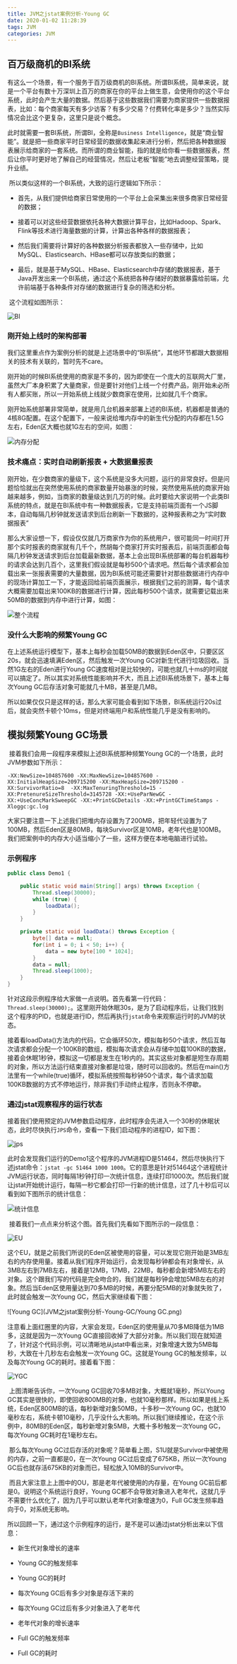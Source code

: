 ```yaml
---
title: JVM之jstat案例分析-Young GC
date: 2020-01-02 11:28:39
tags: JVM
categories: JVM
---
```


## 百万级商机的BI系统

​		有这么一个场景，有一个服务于百万级商机的BI系统。所谓BI系统，简单来说，就是一个平台有数十万深圳上百万的商家在你的平台上做生意，会使用你的这个平台系统，此时会产生大量的数据。然后基于这些数据我们需要为商家提供一些数据报表，比如：每个商家每天有多少访客？有多少交易？付费转化率是多少？当然实际情况会比这个更复杂，这里只是说个概念。

​		此时就需要一套BI系统，所谓BI，全称是`Business Intelligence`，就是“商业智能”。就是把一些商家平时日常经营的数据收集起来进行分析，然后把各种数据报表展示给商家的一套系统。而所谓的商业智能，指的就是给你看一些数据报表，然后让你平时更好地了解自己的经营情况，然后让老板“智能”地去调整经营策略，提升业绩。

​		所以类似这样的一个BI系统，大致的运行逻辑如下所示：

- 首先，从我们提供给商家日常使用的一个平台上会采集出来很多商家日常经营的数据；

- 接着可以对这些经营数据依托各种大数据计算平台，比如Hadoop、Spark、Flink等技术进行海量数据的计算，计算出各种各样的数据报表；

- 然后我们需要将计算好的各种数据分析报表都放入一些存储中，比如MySQL、Elasticsearch、HBase都可以存放类似的数据；

- 最后，就是基于MySQL、HBase、Elasticsearch中存储的数据报表，基于Java开发出来一个BI系统，通过这个系统把各种存储好的数据暴露给前端，允许前端基于各种条件对存储的数据进行复杂的筛选和分析。

​		这个流程如图所示：

![BI](JVM之jstat案例分析-Young-GC/BI.png)

### 刚开始上线时的架构部署

​		我们这里重点作为案例分析的就是上述场景中的“BI系统”，其他环节都跟大数据相关的技术有关联的，暂时先不care。

​		刚开始的时候BI系统使用的商家是不多的，因为即使在一个庞大的互联网大厂里，虽然大厂本身积累了大量商家，但是要针对他们上线一个付费产品，刚开始未必所有人都买账，所以一开始系统上线就少数商家在使用，比如就几千个商家。

​		刚开始系统部署非常简单，就是用几台机器来部署上述的BI系统，机器都是普通的4核8G配置。在这个配置下，一般来说给堆内存中的新生代分配的内存都在1.5G左右，Eden区大概也就1G左右的空间，如图：

![内存分配](JVM之jstat案例分析-Young-GC/内存分配.png)

### 技术痛点：实时自动刷新报表 + 大数据量报表

​		刚开始，在少数商家的量级下，这个系统是没多大问题，运行的非常良好。但是问题恰恰就出在突然使用系统的商家数量开始暴涨的时候，突然使用系统的商家开始越来越多，例如，当商家的数量级达到几万的时候。此时要给大家说明一个此类BI系统的特点，就是在BI系统中有一种数据报表，它是支持前端页面有一个JS脚本，自动每隔几秒钟就发送请求到后台刷新一下数据的，这种报表称之为“实时数据报表”

​		那么大家设想一下，假设仅仅就几万商家作为你的系统用户，很可能同一时间打开那个实时报表的商家就有几千个，然胡每个商家打开实时报表后，前端页面都会每隔几秒钟发送请求到后台加载最新数据，基本上会出现BI系统部署的每台机器每秒的请求会达到几百个，这里我们假设就是每秒500个请求吧。然后每个请求都会加载出来一张报表需要的大量数据，因为BI系统可能还需要针对那些数据进行内存中的现场计算加工一下，才能返回给前端页面展示，根据我们之前的测算，每个请求大概需要加载出来100KB的数据进行计算，因此每秒500个请求，就需要记载出来50MB的数据到内存中进行计算，如图：

![整个流程](JVM之jstat案例分析-Young-GC/整个流程.png)

### 没什么大影响的频繁Young GC

​		在上述系统运行模型下，基本上每秒会加载50MB的数据到Eden区中，只要区区20s，就会迅速填满Eden区，然后触发一次Young GC对新生代进行垃圾回收。当然1G左右的Eden进行Young GC速度相对是比较快的，可能也就几十ms的时间就可以搞定了。所以其实对系统性能影响并不大，而且上述BI系统场景下，基本上每次Young GC后存活对象可能就几十MB，甚至是几MB。

​		所以如果仅仅只是这样的话，那么大家可能会看到如下场景，BI系统运行20s过后，就会突然卡顿个10ms，但是对终端用户和系统性能几乎是没有影响的。

## 模拟频繁Young GC场景

​		接着我们会用一段程序来模拟上述BI系统那种频繁Young GC的一个场景，此时JVM参数如下所示：

```
-XX:NewSize=104857600 -XX:MaxNewSize=104857600 -XX:InitialHeapSize=209715200 -XX:MaxHeapSize=209715200 -XX:SurvivorRatio=8  -XX:MaxTenuringThreshold=15 -XX:PretenureSizeThreshold=3145728 -XX:+UseParNewGC -XX:+UseConcMarkSweepGC -XX:+PrintGCDetails -XX:+PrintGCTimeStamps -Xloggc:gc.log
```

​		大家只要注意一下上述我们把堆内存设置为了200MB，把年轻代设置为了100MB，然后Eden区是80MB，每块Survivor区是10MB，老年代也是100MB。我们把案例中的内存大小适当缩小了一些，这样方便在本地电脑进行试验。

### 示例程序

```java
public class Demo1 {

    public static void main(String[] args) throws Exception {
        Thread.sleep(30000);
        while (true) {
            loadData();
        }
    }

    private static void loadData() throws Exception {
        byte[] data = null;
        for(int i = 0; i < 50; i++) {
            data = new byte[100 * 1024];
        }
        data = null;
        Thread.sleep(1000);
    }
}
```

​		针对这段示例程序给大家做一点说明。首先看第一行代码：`Thread.sleep(30000);`。这里刚开始休眠30s，是为了启动程序后，让我们找到这个程序的PID，也就是进行ID，然后再执行`jstat`命令来观察运行时的JVM的状态。

​		接着看loadData()方法内的代码，它会循环50次，模拟每秒50个请求，然后互每次请求都会分配一个100KB的数组，模拟每次请求会从存储中加载100KB的数据，接着会休眠1秒钟，模拟这一切都是发生在1秒内的。其实这些对象都是短生存周期的对象，所以方法运行结束直接对象都是垃圾，随时可以回收的。然后在main()方法里有一个while(true)循环，模拟系统按照每秒钟50个请求，每个请求加载100KB数据的方式不停地运行，除非我们手动终止程序，否则永不停歇。

### 通过jstat观察程序的运行状态

​		接着我们使用预定的JVM参数启动程序，此时程序会先进入一个30秒的休眠状态，此时尽快执行`JPS`命令，查看一下我们启动程序的进程ID，如下图：

![jps](JVM之jstat案例分析-Young-GC/jps.png)

​		此时会发现我们运行的Demo1这个程序的JVM进程ID是51464，然后尽快执行下述jstat命令：`jstat -gc 51464 1000 1000`。它的意思是针对51464这个进程统计JVM运行状态，同时每隔1秒钟打印一次统计信息，连续打印1000次。然后我们就让jstat开始统计运行，每隔一秒它都会打印一行新的统计信息，过了几十秒后可以看到如下图所示的统计信息：

![统计信息](JVM之jstat案例分析-Young-GC/统计信息.png)

​		接着我们一点点来分析这个图。首先我们先看如下图所示的一段信息：

![EU](JVM之jstat案例分析-Young-GC/EU.png)

​		这个EU，就是之前我们所说的Eden区被使用的容量，可以发现它刚开始是3MB左右的内存使用量。接着从我们程序开始运行，会发现每秒钟都会有对象增长，从3MB左右到7MB左右，接着是12MB，17MB，22MB，每秒都会新增5MB左右的对象。这个跟我们写的代码是完全吻合的，我们就是每秒钟会增加5MB左右的对象。然后当Eden区使用量达到70多MB的时候，再要分配5MB的对象就失败了，此时就会触发一次Young GC，然后大家继续看下图：

![Young GC](JVM之jstat案例分析-Young-GC/Young GC.png)

​		注意看上面红圈里的内容，大家会发现，Eden区的使用量从70多MB降低为1MB多，这就是因为一次Young GC直接回收掉了大部分对象。所以我们现在就知道了，针对这个代码示例，可以清晰地从jstat中看出来，对象增速大致为5MB每秒，大致在十几秒左右会触发一次Young GC。这就是Young GC的触发频率，以及每次Young GC的耗时。接着看下图：

![YGC](JVM之jstat案例分析-Young-GC/YGC.png)

​		上图清晰告诉你，一次Young GC回收70多MB对象，大概就1毫秒，所以Young GC其实是很快的，即使回收800MB的对象，也就10毫秒那样。所以如果是线上系统，Eden区800MB的话，每秒新增对象50MB，十多秒一次Young GC，也就10毫秒左右，系统卡顿10毫秒，几乎没什么大影响。所以我们继续推论，在这个示例中，80MB的Eden区，每秒新增对象5MB，大概十多秒触发一次Young GC，每次Young GC耗时在1毫秒左右。

​		那么每次Young GC过后存活的对象呢？简单看上图，S1U就是Survivor中被使用的内存，之前一直都是0，在一次Young GC过后变成了675KB，所以一次Young GC后也就存活675KB的对象而已，轻松放入10MB的Survivor中。

​		而且大家注意上上图中的OU，那是老年代被使用的内存量，在Young GC前后都是0。说明这个系统运行良好，Young GC都不会导致对象进入老年代，这就几乎不需要什么优化了，因为几乎可以默认老年代对象增速为0，Full GC发生频率趋向于0，对系统无影响。

​		所以回顾一下，通过这个示例程序的运行，是不是可以通过jstat分析出来以下信息：

- 新生代对象增长的速率

- Young GC的触发频率

- Young GC的耗时

- 每次Young GC后有多少对象是存活下来的

- 每次Young GC过后有多少对象进入了老年代

- 老年代对象的增长速率

- Full GC的触发频率

- Full GC的耗时